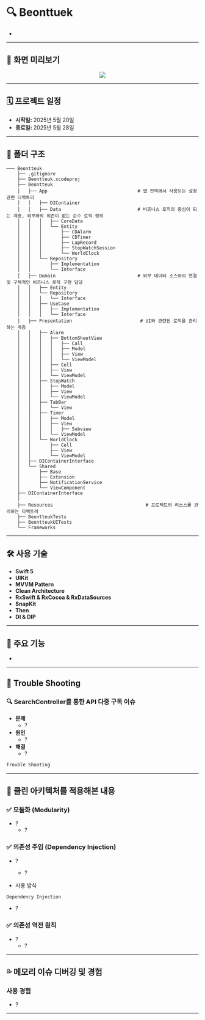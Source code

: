 # 🔍 Beonttuek

- 

---

## 📸 화면 미리보기

<p align="center">
  <img src="https://github.com/user-attachments/assets/95a0720d-1671-4466-acb2-6b1a9310595c"/>
</p>


---

## 🗓 프로젝트 일정

- **시작일:** 2025년 5월 20일
- **종료일:** 2025년 5월 28일

---

## 📂 폴더 구조
```
─── Beontteuk  
    ├── .gitignore  
    ├── Beontteuk.xcodeproj  
    ├── Beontteuk  
    │   ├── App                                 # 앱 전역에서 사용되는 설정 관련 디렉토리
    │   │   ├── DIContainer  
    │   │   ├── Data                            # 비즈니스 로직의 중심이 되는 계층, 외부와의 의존이 없는 순수 로직 정의
    │   │   │   ├── CoreData  
    │   │   │   └── Entity  
    │   │   │       ├── CDAlarm  
    │   │   │       ├── CDTimer  
    │   │   │       ├── LapRecord  
    │   │   │       ├── StopWatchSession  
    │   │   │       └── WorldClock  
    │   │   └── Repository  
    │   │       ├── Implementation  
    │   │       └── Interface  
    │   ├── Domain                              # 외부 데이터 소스와의 연결 및 구체적인 비즈니스 로직 구현 담당
    │   │   ├── Entity  
    │   │   └── Repository  
    │   │   │   └── Interface  
    │   │   ├── UseCase  
    │   │   │   ├── Implementation  
    │   │   │   └── Interface  
    │   ├── Presentation                         # UI와 관련된 로직을 관리하는 계층
    │   │   ├── Alarm  
    │   │   │   ├── BottomSheetView  
    │   │   │   │   ├── Call  
    │   │   │   │   ├── Model  
    │   │   │   │   ├── View  
    │   │   │   │   └── ViewModel  
    │   │   │   ├── Cell  
    │   │   │   ├── View  
    │   │   │   └── ViewModel  
    │   │   ├── StopWatch  
    │   │   │   ├── Model  
    │   │   │   ├── View  
    │   │   │   └── ViewModel  
    │   │   ├── TabBar  
    │   │   │   └── View  
    │   │   ├── Timer  
    │   │   │   ├── Model  
    │   │   │   ├── View  
    │   │   │   │   ├── Subview  
    │   │   │   └── ViewModel  
    │   │   └── WorldClock  
    │   │       ├── Cell   
    │   │       ├── View  
    │   │       └── ViewModel  
    │   ├── DIContainerInterface  
    │   └── Shared  
    │       ├── Base  
    │       ├── Extension  
    │       ├── NotificationService  
    │       └── ViewComponent  
    ├── DIContainerInterface  
    │
    ├── Resources                                  # 프로젝트의 리소스를 관리하는 디렉토리
    ├── BeontteukTests  
    ├── BeontteukUITests  
    └── Frameworks  
```

---

## 🛠 사용 기술

- **Swift 5**
- **UIKit**
- **MVVM Pattern**
- **Clean Architecture**
- **RxSwift & RxCocoa & RxDataSources**
- **SnapKit**
- **Then**
- **DI & DIP**

---

## 🌟 주요 기능

- 
  
---

## 🧩 Trouble Shooting

### 🔍 SearchController를 통한 API 다중 구독 이슈
- **문제**
   - ?
- **원인**
  - ?
- **해결**
  - ?

```swift
Trouble Shooting
```

---

## 📝 클린 아키텍처를 적용해본 내용
### ✅ 모듈화 (Modularity)
- ?
  - ?

### ✅ 의존성 주입 (Dependency Injection)
- ?
  - ?

- 사용 방식
```swift
Dependency Injection
```

- ?

### ✅ 의존성 역전 원칙
- ?
  - ?

---

## 💦 메모리 이슈 디버깅 및 경험
###  사용 경험
- ?

<p align="center">
</p>

---
